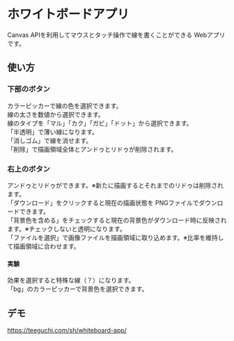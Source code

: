 # ホワイトボードアプリ  
Canvas APIを利用してマウスとタッチ操作で線を書くことができる Webアプリです。  

## 使い方

### 下部のボタン
カラーピッカーで線の色を選択できます。  
線の太さを数値から選択できます。  
線のタイプを「マル」「カク」「ガビ」「ドット」から選択できます。  
「半透明」で薄い線になります。  
「消しゴム」で線を消せます。  
「削除」で描画領域全体とアンドゥとリドゥが削除されます。  

### 右上のボタン  
アンドゥとリドゥができます。※新たに描画するとそれまでのリドゥは削除されます。  
「ダウンロード」をクリックすると現在の描画状態を PNGファイルでダウンロードできます。  
「背景色を含める」をチェックすると現在の背景色がダウンロード時に反映されます。※チェックしないと透明になります。  
「ファイルを選択」で画像ファイルを描画領域に取り込めます。※比率を維持して描画領域に合わせます。  

#### 実験
効果を選択すると特殊な線（？）になります。  
「bg」のカラーピッカーで背景色を選択できます。  

## デモ
https://teeguchi.com/sh/whiteboard-app/

